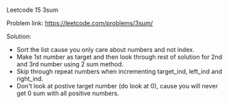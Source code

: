 Leetcode 15 3sum

Problem link: https://leetcode.com/problems/3sum/

Solution:
+ Sort the list cause you only care about numbers and not index.
+ Make 1st number as target and then look through rest of solution for 2nd and 3rd number using 2 sum method.
+ Skip through repeat numbers when incrementing target_ind, left_ind and right_ind.
+ Don't look at postive target number (do look at 0), cause you will never get 0 sum with all positive numbers.
